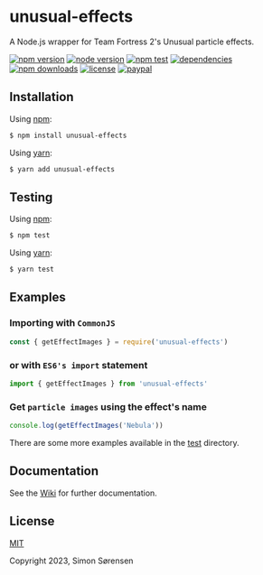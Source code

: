 # unusual-effects
A Node.js wrapper for Team Fortress 2's Unusual particle effects.

[![npm version](https://img.shields.io/npm/v/unusual-effects.svg?style=flat-square)](https://npmjs.com/package/unusual-effects)
[![node version](https://img.shields.io/node/v/unusual-effects?style=flat-square)](https://nodejs.org/en/about/releases/)
[![npm test](https://img.shields.io/github/actions/workflow/status/SnaBe/node-unusual-effects/test.yml?logo=github&branch=master&style=flat-square)](https://github.com/SnaBe/node-unusual-effects/actions/workflows/test.yml)
[![dependencies](https://img.shields.io/librariesio/release/npm/unusual-effects?style=flat-square)](https://www.npmjs.com/package/unusual-effects)
[![npm downloads](https://img.shields.io/npm/dm/unusual-effects.svg?style=flat-square)](https://npmjs.com/package/unusual-effects)
[![license](https://img.shields.io/npm/l/unusual-effects.svg?style=flat-square)](https://github.com/SnaBe/node-unusual-effects/blob/master/LICENSE)
[![paypal](https://img.shields.io/badge/paypal-donate-yellow.svg?style=flat-square)](https://www.paypal.me/snabe)

## Installation

Using [npm](https://www.npmjs.com/package/unusual-effects):
```bash
$ npm install unusual-effects
```

Using [yarn](https://yarnpkg.com/package/unusual-effects):
```bash
$ yarn add unusual-effects
```

## Testing 
Using [npm](https://docs.npmjs.com/cli/v8/commands/npm-run-script):
```bash
$ npm test
```

Using [yarn](https://classic.yarnpkg.com/lang/en/docs/cli/run/):
```bash
$ yarn test
```

## Examples

### Importing with `CommonJS`

```js
const { getEffectImages } = require('unusual-effects')
```

### or with `ES6's import` statement

```js
import { getEffectImages } from 'unusual-effects'
```

### Get `particle images` using the effect's name

```js
console.log(getEffectImages('Nebula'))
```

There are some more examples available in the [test](https://github.com/SnaBe/node-unusual-effects/tree/master/test) directory.

## Documentation

See the [Wiki](https://github.com/SnaBe/node-unusual-effects/wiki) for further documentation.

## License

[MIT](LICENSE)

Copyright 2023, Simon Sørensen
